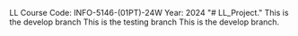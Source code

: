 LL
Course Code: INFO-5146-(01PT)-24W
Year: 2024
"# LL_Project." 
This is the develop branch
This is the testing branch
This is the develop branch.
